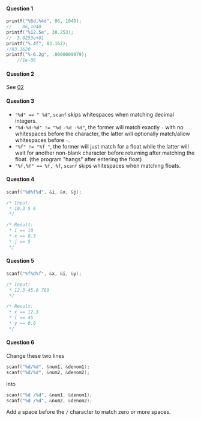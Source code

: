 #### Question 1
```c
printf("%6d,%4d", 86, 1040);
//    86,1040
printf("%12.5e", 30.253);
//  3.0253e+01
printf("%.4f", 83.162);
//83.1620
printf("%-6.2g", .0000009979);
    //1e-06  
```

#### Question 2
See [02](./02_floats.c)

#### Question 3
- `"%d" == " %d"`, `scanf` skips whitespaces when matching decimal integers.
- `"%d-%d-%d" != "%d -%d -%d"`, the former will match exactly `-` with no whitespaces before the character, the latter will optionally match/allow whitespaces before `-`.
- `"%f" != "%f "`, the former will just match for a float while the latter will wait for another non-blank character before returning after matching the float. (the program "hangs" after entering the float)
- `"%f,%f" == %f, %f`, `scanf` skips whitespaces when matching floats.

#### Question 4
```c
scanf("%d%f%d", &i, &x, &j);

/* Input:
 * 10.3 5 6
 */

/* Result:
 * i == 10
 * x == 0.3
 * j == 5
 */
```

#### Question 5
```c
scanf("%f%d%f", &x, &i, &y);

/* Input:
 * 12.3 45.6 789
 */

/* Result:
 * x == 12.3
 * i == 45
 * y == 0.6
 */
```

#### Question 6
Change these two lines
```c
scanf("%d/%d", &num1, &denom1);
scanf("%d/%d", &num2, &denom2);
```
into
```c
scanf("%d /%d", &num1, &denom1);
scanf("%d /%d", &num2, &denom2);
```
Add a space before the `/` character to match zero or more spaces.